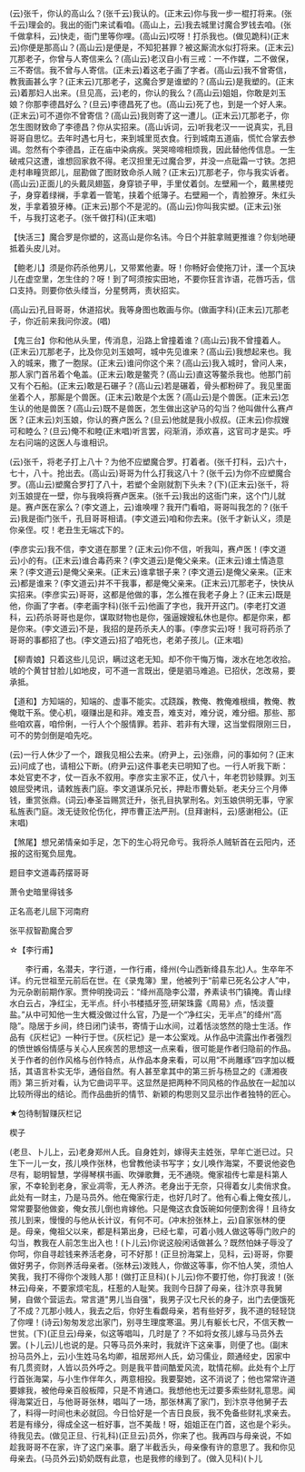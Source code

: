 <!-- { "loadSidebar": true } -->
(云)张千，你认的高山么？(张千云)我认的。(正末云)你与我一步一棍打将来。(张千云)理会的。我出的衙门来试看咱。(高山上，云)我去城里讨魔合罗钱去咱。(张千做拿科，云)快走，衙门里等你哩。(高山云)哎呀！打杀我也。(做见跪科)(正末云)你便是那高山？(高山云)是便是，不知犯甚罪？被这厮流水似打将来。(正末云)兀那老子，你曾与人寄信来么？(高山云)老汉自小有三戒：一不作媒，二不做保，三不寄信。我不曾与人寄信。(正未云)着这老子画了字者。(高山云)我不曾寄信，教我画甚么字？(正末云)兀那老子，这魔合罗是谁塑的？(高山云)是我塑的。(正末云)着那妇人出来。(旦见高，云)老的，你认的我么？(高山云)姐姐，你敢是刘玉娘？你那李德昌好么？(旦云)李德昌死了也。(高山云)死了也，到是一个好人来。(正末云)可不道你不曾寄信？(高山云)我则寄了这一遭儿。(正末云)兀那老子，你怎生图财致命了李德昌？你从实招来。(高山诉词，云)听我老汉一一说真实，孔目哥哥自思忆。去年时遇七月七，来到城里觅衣食。行到城南五道庙，慌忙合掌去参谒。忽然有个李德昌，正在庙中染病疾。哭哭啼啼相烦我，因此替他传信息。一生破戒只这遭，谁想回家救不得。老汉担里无过魔合罗，并没一点砒霜一寸铁。怎把走村串疃货郎儿，屈勘做了图财致命杀人贼？(正末云)兀那老子，你与我实诉者。(高山云)正面儿的头戴凤翅盔，身穿锁子甲，手里仗着剑。左壁厢一个，戴黑楼兜子，身穿着绿襕，手拿着一管笔，挟着个纸簿子。右壁厢一个，青脸獠牙。朱红头发，手拿着狼牙棒。(正末云)那个不是泥的。(高山云)你叫我实塑。(正末云)张千，与我打这老子。(张千做打科)(正末唱)

【快活三】魔合罗是你塑的，这高山是你名讳。今日个并脏拿贼更推谁？你刬地硬抵着头皮儿对。

【鲍老儿】须是你药杀他男儿，又带累他妻。呀！你畅好会使拖刀计，漾一个瓦块儿在虚空里，怎生住的？呀！到了呵须按实田地，不要你狂言诈语，花唇巧舌，信口支持。则要你依头缕当，分星劈两，责状招实。

(高山云)孔目哥哥，休道招状。我等身图也敢画与你。(做画字科)(正末云)兀那老子，你近前来我问你波。(唱)

【鬼三台】你和他从头里，传消息，沿路上曾撞着谁？(高山云)我不曾撞着人。(正末云)兀那老子，比及你见刘玉娘呵，城中先见谁来？(高山云)我想起来也。我入的城来，撒了一胞尿。(正末云)谁问你这个来？(高山云)我入城时，曾问人来，那人家门首吊着个龟盖。(正末云)敢是鳖壳？(高山云)直这等鳖杀我也。他那门前又有个石船。(正末云)敢是石碾子？(高山云)若是碾着，骨头都粉碎了。我见里面坐着个人，那厮是个兽医。(正末云)敢是个太医？(高山云)是个兽医。(正末云)怎生认的他是兽医？(高山云)既不是兽医，怎生做出这驴马的勾当？他叫做什么赛卢医？(正末云)刘玉娘，你认的赛卢医么？(旦云)他就是我小叔叔。(正末云)你叔嫂可和睦么？(旦云)俺不和睦(正末唱)听言罢，闷渐消，添欢喜，这官司才是实。呼左右问端的这医人与谁相识。

(云)张千，将老子打上八十？为他不应塑魔合罗。打着者。(张千打科，云)六十，七十，八十。抢出去。(高山云)哥哥为什么打我这八十？(张千云)为你不应塑魔合罗。(高山云)塑魔合罗打了八十，若塑个金刚就割下头未？(下)(正末云)张千，将刘玉娘提在一壁，你与我唤将赛卢医来。(张千云)我出的这衙门来，这个门儿就是。赛卢医在家么？(李文道上，云)谁唤哩？我开门看咱，哥哥叫我怎的？(张千云)我是衙门张千，孔目哥哥相请。(李文道云)咱和你去来。(张千才新认义，须是你亲侄。哎！老丑生无端忒下的。

(李彦实云)我不信，李文道在那里？(正末云)你不信，听我叫，赛卢医！(李文道云)小的有。(正末云)谁合毒药来？(李文道云)是俺父亲来。(正末云)谁土情造意来？(李文道云)是俺父亲来。(正末云)谁拿银子来？(李文道云)是俺父亲来。(正末云)都是谁来？(李文道云)并不干我事，都是俺父亲来。(正末云)兀那老子，快快从实招来。(李彦实云)哥哥，这都是他做的事，怎么推在我老子身上？(正末云)既是他，你画了字者。(李老画字科)(张千云)他画了字也，我开开这门。(李老打文道科，云)药杀哥哥也是你，谋取财物也是你，强逼嫂嫂私休也是你。都是你来，都是你来。(李文道云)不是，我招的是药杀夫人的事。(李彦实云)呀！我可将药杀了哥哥的事都招了也。(李文道云)招了咱死也，老弟子孩儿。(正末唱)

【柳青娘】只着这些儿见识，瞒过这老无知。却不你干悔万悔，泼水在地怎收拾。唬的个黄甘甘脸儿如地皮，可不道一言既出，便是驷马难追。已招伏，怎改易，要承抵。

【道和】方知端的，知端的、虚事不能实。忒跷蹊，教俺、教俺难根缉，教俺、教俺耽干系。使心机，啜赚出是和非。难支吾，难支对，难分说，难分细。那些、那些咱欢喜，咱伶俐，一行人个个服情罪。若非、若非有大理，这当堂假限刚三日，可不的势剑倒是咱先吃。

(云)一行人休少了一个，跟我见相公去来。(府尹上，云)张鼎，问的事如何？(正末云)问成了也，请相公下断。(府尹云)这件事老夫已明知了也。一行人听我下断：本处官吏不才，仗一百永不叙用。李彦实主家不正，仗八十，年老罚钞赎罪。刘玉娘屈受拷讯，请敕旌表门庭。李文道谋杀兄长，押赴市曹处斩。老夫分三个月俸钱，重赏张鼎。(词云)奉圣旨赐赏迁升，张孔目执掌刑名。刘玉娘供明无事，守家私旌表门庭。泼无徒败伦伤化，押市曹正法严刑。(旦拜谢科，云)感谢相公。(正末唱)

【煞尾】想兄弟情亲如手足，怎下的生心将兄命亏。我将杀人贼斩首在云阳内，还报的这衔冤负屈鬼。

题目李文道毒药摆哥哥

萧令史暗里得钱多

正名高老儿屈下河南府

张平叔智勘魔合罗
　

☆【李行甫】
 
　　李行甫，名潜夫，字行道，一作行甫，绛州(今山西新绛县东北)人。生卒年不详。约元世祖至元前后在世。在《录鬼簿》里，他被列于“前辈已死名公才人”中，为元杂剧前期作家。贾仲明挽词云：“绛州高隐李公潜，养素读书门镇掩。青山绿水白云占，净红尘，无半点。纤小书楼插牙签,研架珠露《周易》点，恬淡虀盐。”从中可知他一生大概没做过什么官，乃是一个“净红尖，无半点”的绛州“高隐”。隐居于乡间，终日闭门读书，寄情于山水间，过着恬淡悠然的隐士生活。作品有《灰栏记》一种行于世。《灰栏记》是一本公案戏。从作品中流露出作者强烈的愤世嫉俗情感与关心人民疾苦的思想这一点来看，很可能是作者归隐前的作品。关于作者的创作风格与创作特点，从作品本身来看，可以用“不尚雕琢”四字加以概括，其语言朴实无华，通俗自然。有人甚至拿其中的第三折与杨显之的《潇湘夜雨》第三折对看，认为它曲词平平。这显然是把两种不同风格的作品放在一起加以比较所得出的结论。而作品曲折的情节、新颖的构思则又显示出作者独特的匠心。 

★包待制智赚灰栏记

楔子

(老旦、卜儿上，云)老身郑州人氏。自身姓刘，嫁得夫主姓张，早年亡逝已过。只生下一儿一女，孩儿唤作张林，也曾教他读书写字；女儿唤作海棠，不要说他姿色尽有，聪明智慧，学得琴棋书画、吹弹歌舞，无不通晓。俺家祖传七辈是科第人家，不幸轮到老身，家业凋零，无人养济。老身出于无奈，只得着女儿卖俏求食。此处有一财主，乃是马员外。他在俺家行走，也好几时了。他有心看上俺女孩儿，常常要娶他做妾，俺女孩儿倒也肯嫁他。只是俺这衣食饭碗如何便割舍得！且待女孩儿到来，慢慢的与他从长计议，有何不可。(冲末扮张林上，云)自家张林的便是。母亲，俺祖父以来，都是科第出身，已经七辈，可着小贱人做这等辱门败户的勾当，教我在人前怎生出入也！(卜儿云)你说这般闲话做甚么？既然怕妹子辱没了你呵，你自寻趁钱来养活老身，可不好那！(正旦扮海棠上，见科，云)哥哥，你要做好男子，你则养活母亲者。(张林云)泼贱人，你做这等事，你不怕人笑，须怕人笑我，我打不得你个泼贱人那！(做打正旦科)(卜儿云)你不要打他，你打我波！(张林云)母亲，不要家烦宅乱，枉惹的人耻笑。我则今日辞了母亲，往汴京寻我舅舅，自做个营运去。常言道"男儿当自强"，我男子汉七尺长的身子，出门去便饿死了不成？兀那小贱人，我去之后，你好生看觑母亲，若有些好歹，我不道的轻轻饶了你哩！(诗云)匆匆发忿出家门，别寻生理度寒温。男儿有躯长七尺，不信天教一世贫。(下)(正旦云)母亲，似这等唱叫，几时是了？不如将女孩儿嫁与马员外去罢。(卜儿云)儿也说的是。只等马员外来时，我就许下这亲事，则便了也。(副末扮马员外上，云)小生姓马名均卿，祖居郑州人氏，幼习儒业，颇通经史，因家中有几贯资财，人皆以员外呼之。则是我平昔间酷爱风流，耽情花柳。此处有个上厅行首张海棠，与小生作伴年久，两意相投。我要娶她，这不消说了；他也常常许道要嫁我，被他母亲百般板障，只是不肯通口。我想他也无过要多索些财礼意思。闻得海棠近日，与他哥哥张林，唱叫了一场，那张林离了家门，到汴京寻他舅子去了，料得一时间也未必就回。今日恰好是一个吉日良辰，我不免备些财礼求亲去。若是有缘分，得成全这一桩好事，岂不美哉！呀，姐姐正在门首，这也是个彩头。待我见去。(做见正旦、行礼科)(正旦云)员外，你来了也。我再四与母亲说，不如趁我哥哥不在家，许了这门亲事。磨了半截舌头，母亲像有许的意思了。我和你见母亲去。(马员外云)奶奶既有此意，也是我修的缘到了。(做入见科)(卜儿
